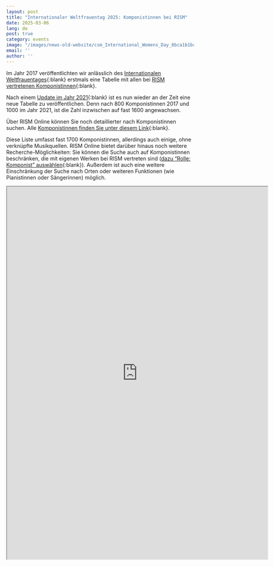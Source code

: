 ```yaml
---
layout: post
title: "Internationaler Weltfrauentag 2025: Komponistinnen bei RISM"
date: 2025-03-06
lang: de
post: true
category: events
image: "/images/news-old-website/csm_International_Womens_Day_8bca1b1bc8.png"
email: ''
author: ''
---
```


Im Jahr 2017 veröffentlichten wir anlässlich des [Internationalen Weltfrauentages](https://www.internationalwomensday.com/About){:blank} erstmals eine Tabelle mit allen bei [RISM vertretenen Komponistinnen](https://rism.info/de/events/2017/03/08/international-womens-day-women-composers-in.html){:blank}.

Nach einem [Update im Jahr 2021](https://rism.info/de/events/2021/03/08/international-womens-day-2021-women-composers-rism.html){:blank} ist es nun wieder an der Zeit eine neue Tabelle zu veröffentlichen. Denn nach 800 Komponistinnen 2017 und 1000 im Jahr 2021, ist die Zahl inzwischen auf fast 1600 angewachsen.

Über RISM Online können Sie noch detaillierter nach Komponistinnen suchen. Alle [Komponistinnen finden Sie unter diesem Link](https://rism.online/search?mode=people&fq=gender%3Afemale&fq=profession%3AComposer&page=1&rows=20){:blank}.

Diese Liste umfasst fast 1700 Komponistinnen, allerdings auch einige, ohne verknüpfte Musikquellen. RISM Online bietet darüber hinaus noch weitere Recherche-Möglichkeiten: Sie können die Suche auch auf Komponistinnen beschränken, die mit eigenen Werken bei RISM vertreten sind ([dazu “Rolle: Komponist” auswählen](https://rism.online/search?mode=people&fq=gender%3Afemale&fq=profession%3AComposer&fq=roles%3Acre&page=1&rows=20){:blank}). Außerdem ist auch eine weitere Einschränkung der Suche nach Orten oder weiteren Funktionen (wie Pianistinnen oder Sängerinnen) möglich.

<iframe src="https://docs.google.com/spreadsheets/d/e/2PACX-1vSftS_A352I0nNAAAHaXycNAStTwU4AvJHC5gTlHCoALWcWGpdGr8sre3zoNbySkMZO9f6pLXWELqjU/pubhtml?widget=true&amp;headers=false" width="700" height="1000"></iframe>
